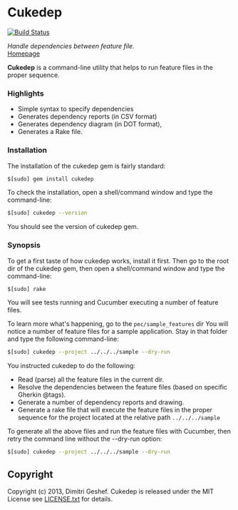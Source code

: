 Cukedep
===========
[![Build Status](https://travis-ci.org/famished-tiger/Cukedep.png?branch=master)](https://travis-ci.org/famished-tiger/Cukedep)

_Handle dependencies between feature file._  
[Homepage](https://github.com/famished-tiger/Cukedep)

__Cukedep__ is a command-line utility that helps to run feature files in the proper sequence.  
  
### Highlights ###
* Simple syntax to specify dependencies
* Generates dependency reports (in CSV format)
* Generates dependency diagram (in DOT format),
* Generates a Rake file.


### Installation ###
The installation of the cukedep gem is fairly standard:  
```bash  
$[sudo] gem install cukedep
```

To check the installation, open a shell/command window
and type the command-line:
```bash  
$[sudo] cukedep --version
```

You should see the version of cukedep gem.


### Synopsis ###
To get a first taste of how cukedep works, install it first.
Then go to the root dir of the cukedep gem, then open a shell/command window
and type the command-line:
```bash  
$[sudo] rake
```

You will see tests running and Cucumber executing a number of feature files.

To learn more what's happening, go to the ```pec/sample_features``` dir
You will notice a number of feature files for a sample application.
Stay in that folder and type the following command-line:
```bash  
$[sudo] cukedep --project ../../../sample --dry-run
```

You instructed cukedep to do the following:
* Read (parse) all the feature files in the current dir.
* Resolve the dependencies between the feature files (based on specific Gherkin @tags).
* Generate a number of dependency reports and drawing.
* Generate a rake file that will execute the feature files in the proper sequence for
the project located at the relative path ```../../../sample```

To generate all the above files and run the feature files with Cucumber,
then retry the command line without the --dry-run option:
```bash  
$[sudo] cukedep --project ../../../sample --dry-run
```

Copyright
---------
Copyright (c) 2013, Dimitri Geshef. Cukedep is released under the MIT License see [LICENSE.txt](https://github.com/famished-tiger/Cukedep/blob/master/LICENSE.txt) for details.